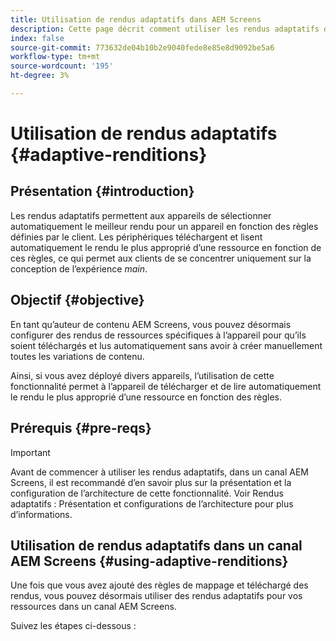```yaml
---
title: Utilisation de rendus adaptatifs dans AEM Screens
description: Cette page décrit comment utiliser les rendus adaptatifs dans AEM Screens.
index: false
source-git-commit: 773632de04b10b2e9040fede8e85e8d9092be5a6
workflow-type: tm+mt
source-wordcount: '195'
ht-degree: 3%

---
```


# Utilisation de rendus adaptatifs {#adaptive-renditions}

## Présentation {#introduction}

Les rendus adaptatifs permettent aux appareils de sélectionner automatiquement le meilleur rendu pour un appareil en fonction des règles définies par le client. Les périphériques téléchargent et lisent automatiquement le rendu le plus approprié d’une ressource en fonction de ces règles, ce qui permet aux clients de se concentrer uniquement sur la conception de l’expérience *main*.

## Objectif {#objective}

En tant qu’auteur de contenu AEM Screens, vous pouvez désormais configurer des rendus de ressources spécifiques à l’appareil pour qu’ils soient téléchargés et lus automatiquement sans avoir à créer manuellement toutes les variations de contenu.

Ainsi, si vous avez déployé divers appareils, l’utilisation de cette fonctionnalité permet à l’appareil de télécharger et de lire automatiquement le rendu le plus approprié d’une ressource en fonction des règles.

## Prérequis {#pre-reqs}

>[!IMPORTANT]
>Avant de commencer à utiliser les rendus adaptatifs, dans un canal AEM Screens, il est recommandé d’en savoir plus sur la présentation et la configuration de l’architecture de cette fonctionnalité. Voir Rendus adaptatifs : Présentation et configurations de l’architecture pour plus d’informations.

## Utilisation de rendus adaptatifs dans un canal AEM Screens {#using-adaptive-renditions}

Une fois que vous avez ajouté des règles de mappage et téléchargé des rendus, vous pouvez désormais utiliser des rendus adaptatifs pour vos ressources dans un canal AEM Screens.

Suivez les étapes ci-dessous :



